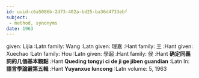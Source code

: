 ```yaml
---
id: uuid-c6a5086b-2d73-402a-bd25-ba36d4733ebf
subject: 
 - method, synonyms
date: 1963
---
```


given: Lijia :Latn
family: Wang :Latn
given: 理嘉 :Hant
family: 王 :Hant
given: Xuechao :Latn
family: Hou :Latn
given: 學超 :Hant
family: 侯 :Hant
**确定同義詞的几個基本觀點** :Hant
**Queding tongyi ci de ji ge jiben guandian** :Latn
In: 
**語言學論叢第五輯** :Hant
**Yuyanxue luncong** :Latn
volume: 5, 1963